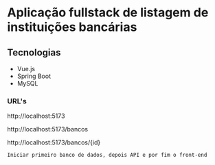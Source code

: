 # Aplicação fullstack de listagem de instituições bancárias

## Tecnologias
- Vue.js
- Spring Boot
- MySQL

### URL's
http://localhost:5173

http://localhost:5173/bancos

http://localhost:5173/bancos/{id}

`Iniciar primeiro banco de dados, depois API e por fim o front-end`

